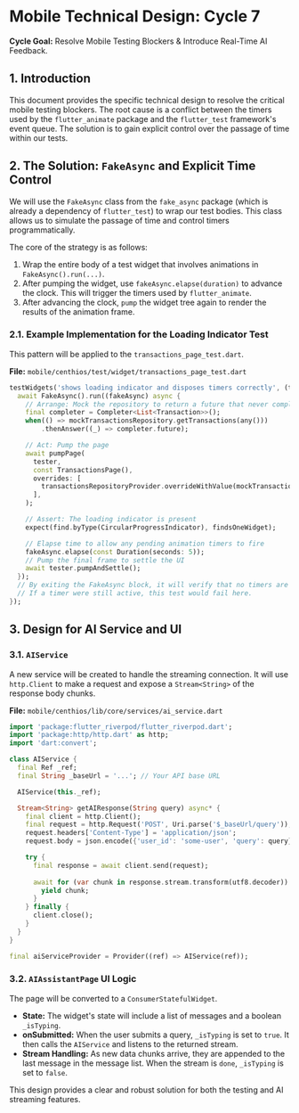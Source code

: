 # Mobile Technical Design: Cycle 7

**Cycle Goal:** Resolve Mobile Testing Blockers & Introduce Real-Time AI Feedback.

## 1. Introduction

This document provides the specific technical design to resolve the critical mobile testing blockers. The root cause is a conflict between the timers used by the `flutter_animate` package and the `flutter_test` framework's event queue. The solution is to gain explicit control over the passage of time within our tests.

## 2. The Solution: `FakeAsync` and Explicit Time Control

We will use the `FakeAsync` class from the `fake_async` package (which is already a dependency of `flutter_test`) to wrap our test bodies. This class allows us to simulate the passage of time and control timers programmatically.

The core of the strategy is as follows:

1.  Wrap the entire body of a test widget that involves animations in `FakeAsync().run(...)`.
2.  After pumping the widget, use `fakeAsync.elapse(duration)` to advance the clock. This will trigger the timers used by `flutter_animate`.
3.  After advancing the clock, `pump` the widget tree again to render the results of the animation frame.

### 2.1. Example Implementation for the Loading Indicator Test

This pattern will be applied to the `transactions_page_test.dart`.

**File:** `mobile/centhios/test/widget/transactions_page_test.dart`

```dart
testWidgets('shows loading indicator and disposes timers correctly', (tester) async {
  await FakeAsync().run((fakeAsync) async {
    // Arrange: Mock the repository to return a future that never completes
    final completer = Completer<List<Transaction>>();
    when(() => mockTransactionsRepository.getTransactions(any()))
        .thenAnswer((_) => completer.future);

    // Act: Pump the page
    await pumpPage(
      tester,
      const TransactionsPage(),
      overrides: [
        transactionsRepositoryProvider.overrideWithValue(mockTransactionsRepository),
      ],
    );

    // Assert: The loading indicator is present
    expect(find.byType(CircularProgressIndicator), findsOneWidget);

    // Elapse time to allow any pending animation timers to fire
    fakeAsync.elapse(const Duration(seconds: 5)); 
    // Pump the final frame to settle the UI
    await tester.pumpAndSettle(); 
  });
  // By exiting the FakeAsync block, it will verify that no timers are pending.
  // If a timer were still active, this test would fail here.
});
```

## 3. Design for AI Service and UI

### 3.1. `AIService`

A new service will be created to handle the streaming connection. It will use `http.Client` to make a request and expose a `Stream<String>` of the response body chunks.

**File:** `mobile/centhios/lib/core/services/ai_service.dart`

```dart
import 'package:flutter_riverpod/flutter_riverpod.dart';
import 'package:http/http.dart' as http;
import 'dart:convert';

class AIService {
  final Ref _ref;
  final String _baseUrl = '...'; // Your API base URL

  AIService(this._ref);

  Stream<String> getAIResponse(String query) async* {
    final client = http.Client();
    final request = http.Request('POST', Uri.parse('$_baseUrl/query'));
    request.headers['Content-Type'] = 'application/json';
    request.body = json.encode({'user_id': 'some-user', 'query': query});

    try {
      final response = await client.send(request);
      
      await for (var chunk in response.stream.transform(utf8.decoder)) {
        yield chunk;
      }
    } finally {
      client.close();
    }
  }
}

final aiServiceProvider = Provider((ref) => AIService(ref));
```

### 3.2. `AIAssistantPage` UI Logic

The page will be converted to a `ConsumerStatefulWidget`.

-   **State:** The widget's state will include a list of messages and a boolean `_isTyping`.
-   **onSubmitted:** When the user submits a query, `_isTyping` is set to `true`. It then calls the `AIService` and listens to the returned stream.
-   **Stream Handling:** As new data chunks arrive, they are appended to the last message in the message list. When the stream is `done`, `_isTyping` is set to `false`.

This design provides a clear and robust solution for both the testing and AI streaming features. 